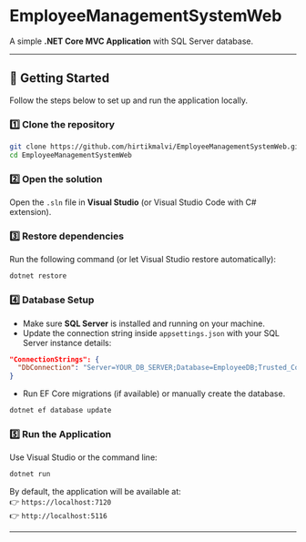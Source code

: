 # EmployeeManagementSystemWeb

A simple **.NET Core MVC Application** with SQL Server database.

---

## 🚀 Getting Started

Follow the steps below to set up and run the application locally.

### 1️⃣ Clone the repository

```bash
git clone https://github.com/hirtikmalvi/EmployeeManagementSystemWeb.git
cd EmployeeManagementSystemWeb
```

### 2️⃣ Open the solution

Open the `.sln` file in **Visual Studio** (or Visual Studio Code with C# extension).

### 3️⃣ Restore dependencies

Run the following command (or let Visual Studio restore automatically):

```bash
dotnet restore
```

### 4️⃣ Database Setup

- Make sure **SQL Server** is installed and running on your machine.  
- Update the connection string inside `appsettings.json` with your SQL Server instance details:

```json
"ConnectionStrings": {
  "DbConnection": "Server=YOUR_DB_SERVER;Database=EmployeeDB;Trusted_Connection=True;TrustServerCertificate=True"
}
```

- Run EF Core migrations (if available) or manually create the database.

```bash
dotnet ef database update
```

### 5️⃣ Run the Application

Use Visual Studio or the command line:

```bash
dotnet run
```

By default, the application will be available at:
<br>
👉 `https://localhost:7120`  
👉 `http://localhost:5116`

---

